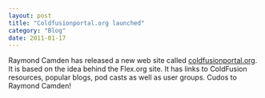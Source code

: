```yaml
---
layout: post
title: "Coldfusionportal.org launched"
category: "Blog"
date: 2011-01-17
---
```



Raymond Camden has released a new web site called [coldfusionportal.org](http://www.coldfusionportal.org/). It is based on the idea behind the Flex.org site. It has links to ColdFusion resources, popular blogs, pod casts as well as user groups. Cudos to Raymond Camden!